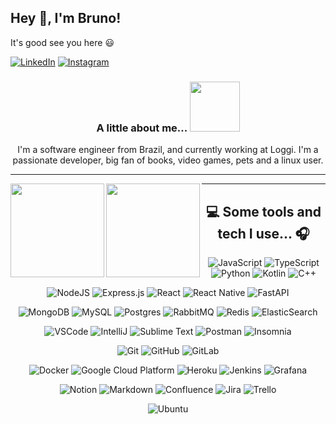 ## Hey :wave:, I'm Bruno!
It's good see you here :smiley:

[![LinkedIn](https://img.shields.io/badge/LinkedIn-%230077B5.svg?logo=linkedin&logoColor=white)](https://www.linkedin.com/in/bruno-andreo-2417b412a/)
[![Instagram](https://img.shields.io/badge/Instagram-%23E4405F.svg?logo=Instagram&logoColor=white)](https://www.instagram.com/bruno_andreo/)

<div align="center">

  ### A little about me... <img src="https://media.giphy.com/media/5eLDrEaRGHegx2FeF2/giphy.gif" width="80"> 
  I'm a software engineer from Brazil, and currently working at Loggi. I'm a passionate developer, big fan of books, video games, pets and a linux user.


  ---

  
  <img height="150em" align="left" src="https://github-readme-stats.vercel.app/api/top-langs/?username=bruandreo&hide=html&layout=compact&theme=tokyonight" />  
  <img height="150em" align="left" src="https://github-readme-stats.vercel.app/api?username=bruandreo&show_icons=true&theme=tokyonight"/>  
  

  ---
  
  
  ## :computer: Some tools and tech I use... :headphones:

  ![JavaScript](https://img.shields.io/badge/javascript-%23323330.svg?style=for-the-badge&logo=javascript&logoColor=%23F7DF1E)
  ![TypeScript](https://img.shields.io/badge/TypeScript-007ACC?style=for-the-badge&logo=typescript&logoColor=white)
  ![Python](https://img.shields.io/badge/python-3670A0?style=for-the-badge&logo=python&logoColor=ffdd54) 
  ![Kotlin](https://img.shields.io/badge/Kotlin-0095D5?&style=for-the-badge&logo=kotlin&logoColor=white) 
  ![C++](https://img.shields.io/badge/C%2B%2B-00599C?style=for-the-badge&logo=c%2B%2B&logoColor=white) 

  ![NodeJS](https://img.shields.io/badge/node.js-6DA55F?style=for-the-badge&logo=node.js&logoColor=white) 
  ![Express.js](https://img.shields.io/badge/express.js-%23404d59.svg?style=for-the-badge&logo=express&logoColor=%2361DAFB)
  ![React](https://img.shields.io/badge/react-%2320232a.svg?style=for-the-badge&logo=react&logoColor=%2361DAFB)
  ![React Native](https://img.shields.io/badge/react_native-%2320232a.svg?style=for-the-badge&logo=react&logoColor=%2361DAFB)
  ![FastAPI](https://img.shields.io/badge/FastAPI-005571?style=for-the-badge&logo=fastapi)

  ![MongoDB](https://img.shields.io/badge/MongoDB-%234ea94b.svg?style=for-the-badge&logo=mongodb&logoColor=white)
  ![MySQL](https://img.shields.io/badge/mysql-%2300f.svg?style=for-the-badge&logo=mysql&logoColor=white)
  ![Postgres](https://img.shields.io/badge/postgres-%23316192.svg?style=for-the-badge&logo=postgresql&logoColor=white) 
  ![RabbitMQ](https://img.shields.io/badge/rabbitmq-%23FF6600.svg?&style=for-the-badge&logo=rabbitmq&logoColor=white) 
  ![Redis](https://img.shields.io/badge/redis-%23DD0031.svg?&style=for-the-badge&logo=redis&logoColor=white)
  ![ElasticSearch](https://img.shields.io/badge/-ElasticSearch-005571?style=for-the-badge&logo=elasticsearch)

  ![VSCode](https://img.shields.io/badge/Visual_Studio_Code-0078D4?style=for-the-badge&logo=visual%20studio%20code&logoColor=white) 
  ![IntelliJ](https://img.shields.io/badge/IntelliJ_IDEA-000000.svg?style=for-the-badge&logo=intellij-idea&logoColor=white)
  ![Sublime Text](https://img.shields.io/badge/sublime_text-%23575757.svg?style=for-the-badge&logo=sublime-text&logoColor=important)
  ![Postman](https://img.shields.io/badge/Postman-FF6C37?style=for-the-badge&logo=postman&logoColor=white) 
  ![Insomnia](https://img.shields.io/badge/Insomnia-black?style=for-the-badge&logo=insomnia&logoColor=5849BE)

  ![Git](https://img.shields.io/badge/GIT-E44C30?style=for-the-badge&logo=git&logoColor=white)
  ![GitHub](https://img.shields.io/badge/GitHub-100000?style=for-the-badge&logo=github&logoColor=white)
  ![GitLab](https://img.shields.io/badge/GitLab-330F63?style=for-the-badge&logo=gitlab&logoColor=white) 

  ![Docker](https://img.shields.io/badge/docker-%230db7ed.svg?style=for-the-badge&logo=docker&logoColor=white) 
  ![Google Cloud Platform](https://img.shields.io/badge/Google_Cloud-4285F4?style=for-the-badge&logo=google-cloud&logoColor=white)
  ![Heroku](https://img.shields.io/badge/Heroku-430098?style=for-the-badge&logo=heroku&logoColor=white)
  ![Jenkins](https://img.shields.io/badge/jenkins-%232C5263.svg?style=for-the-badge&logo=jenkins&logoColor=white)
  ![Grafana](https://img.shields.io/badge/grafana-%23F46800.svg?style=for-the-badge&logo=grafana&logoColor=white)

  ![Notion](https://img.shields.io/badge/Notion-%23000000.svg?style=for-the-badge&logo=notion&logoColor=white) 
  ![Markdown](https://img.shields.io/badge/markdown-%23000000.svg?style=for-the-badge&logo=markdown&logoColor=white)
  ![Confluence](https://img.shields.io/badge/confluence-%23172BF4.svg?style=for-the-badge&logo=confluence&logoColor=white) 
  ![Jira](https://img.shields.io/badge/jira-%230A0FFF.svg?style=for-the-badge&logo=jira&logoColor=white) 
  ![Trello](https://img.shields.io/badge/Trello-%23026AA7.svg?style=for-the-badge&logo=Trello&logoColor=white)  

  ![Ubuntu](https://img.shields.io/badge/Ubuntu-E95420?style=for-the-badge&logo=ubuntu&logoColor=white)
</div>
